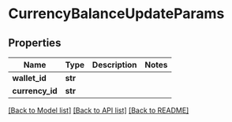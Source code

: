 # CurrencyBalanceUpdateParams

## Properties
Name | Type | Description | Notes
------------ | ------------- | ------------- | -------------
**wallet_id** | **str** |  | 
**currency_id** | **str** |  | 

[[Back to Model list]](../README.md#documentation-for-models) [[Back to API list]](../README.md#documentation-for-api-endpoints) [[Back to README]](../README.md)


